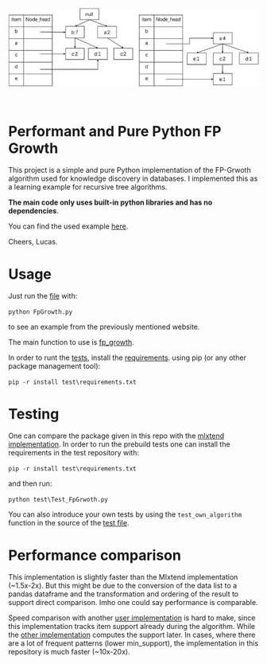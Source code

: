 <p align=center>
    <img src="images/banner.jpg" alt="FP growth visual">
</p>

<p align=center>
    <a target="_blank" href="#" title="language count"><img src="https://img.shields.io/github/languages/count/Lucew/fp_growth" alt=""></a>
    <a target="_blank" href="#" title="top language"><img src="https://img.shields.io/github/languages/top/Lucew/fp_growth?color=orange" alt=""></a>
    <a target="_blank" href="https://opensource.org/licenses/MIT" title="License: MIT"><img src="https://img.shields.io/badge/License-MIT-blue.svg" alt=""></a>
    <a target="_blank" href="#" title="repo size"><img src="https://img.shields.io/github/repo-size/Lucew/fp_growth" alt=""></a>
    <a target="_blank" href="https://makeapullrequest.com" title="PRs Welcome"><img src="https://img.shields.io/badge/PRs-welcome-brightgreen.svg" alt=""></a>
</p>

# Performant and Pure Python FP Growth
This project is a simple and pure Python implementation of the FP-Grwoth algorithm used for knowledge discovery in 
databases. I implemented this as a learning example for recursive tree algorithms.


**The main code only uses built-in python libraries and has no dependencies**.

You can find the used example [here](https://www.mygreatlearning.com/blog/understanding-fp-growth-algorithm/).

Cheers, Lucas.

# Usage
Just run the [file](FpGrowth.py) with:

`python FpGrowth.py`

to see an example from the previously mentioned website.

The main function to use is [fp_growth](./FpGrowth.py#:~:text=def%20fp_growth).

In order to runt the [tests](test/Test_FpGrowth.py), install the [requirements](test/requirements.txt). using pip (or any other package management tool):

`pip -r install test\requirements.txt`


# Testing
One can compare the package given in this repo with the 
[mlxtend implementation](http://rasbt.github.io/mlxtend/user_guide/frequent_patterns/fpgrowth/). In order to
run the prebuild tests one can install the requirements in the test repository with:

`pip -r install test\requirements.txt`

and then run:

`python test\Test_FpGrwoth.py`

You can also introduce your own tests by using the `test_own_algorithm` function in the source of the
[test file](test/Test_FpGrowth.py#:~:text=def%20test_own_algorithm).

# Performance comparison

This implementation is slightly faster than the Mlxtend implementation (~1.5x-2x). But this might be due to the
conversion of the data list to a pandas dataframe and the transformation and ordering of the result to support 
direct comparison. Imho one could say performance is comparable.

Speed comparison with another
[user implementation](https://github.com/chonyy/fpgrowth_py) is hard to make, since this implementation tracks
item support already during the algorithm. While the [other implementation](https://github.com/chonyy/fpgrowth_py)
computes the support later. In cases, where there are a lot of frequent patterns (lower min_support), the implementation
in this repository is much faster (~10x-20x).
